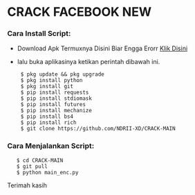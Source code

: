 # CRACK FACEBOOK NEW

<h3 align="left">Cara Install Script:</h3>

- Download Apk Termuxnya Disini Biar Engga Erorr <a href="https://f-droid.org/repo/com.termux_117.apk">Klik Disini</a>

- lalu buka aplikasinya ketikan perintah dibawah ini.

       $ pkg update && pkg upgrade
       $ pkg install python 
       $ pkg install git
       $ pip install requests
       $ pip install stdiomask
       $ pip install futures
       $ pip install mechanize
       $ pip install bs4
       $ pip install rich
       $ git clone https://github.com/NDRII-XD/CRACK-MAIN
       

<h3 align="left">Cara Menjalankan Script:</h3>

       $ cd CRACK-MAIN
       $ git pull
       $ python main_enc.py

Terimah kasih
